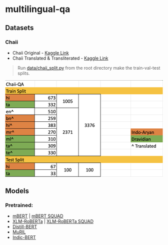 # multilingual-qa

## Datasets

### Chaii

* Chaii Original - [Kaggle Link](https://www.kaggle.com/c/chaii-hindi-and-tamil-question-answering/data)
* Chaii Translated & Transliterated - [Kaggle Link](https://www.kaggle.com/gokulkarthik/chaiitrans)

> Run [data/chaii_split.py](./data/chaii_split.py) from the root directory make the train-val-test splits.
<img src='images/chaii_dataset_info.png' width=512>

## Models

### Pretrained:
- [mBERT](https://huggingface.co/bert-base-multilingual-cased) | [mBERT SQUAD](https://huggingface.co/salti/bert-base-multilingual-cased-finetuned-squad)
- [XLM-RoBERTa](https://huggingface.co/xlm-roberta-base) | [XLM-RoBERTa SQUAD](https://huggingface.co/deepset/xlm-roberta-base-squad2)
- [Distill-BERT](https://huggingface.co/distilbert-base-multilingual-cased)
- [MuRIL](https://huggingface.co/google/muril-base-cased)
- [Indic-BERT](https://huggingface.co/ai4bharat/indic-bert)
